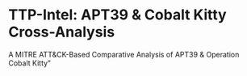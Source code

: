 # TTP-Intel: APT39 & Cobalt Kitty Cross-Analysis 
A MITRE ATT&CK-Based Comparative Analysis of APT39 & Operation Cobalt Kitty"
